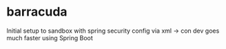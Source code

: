 # barracuda
Initial setup to sandbox with spring security config via xml
-> con dev goes much faster using Spring Boot 
